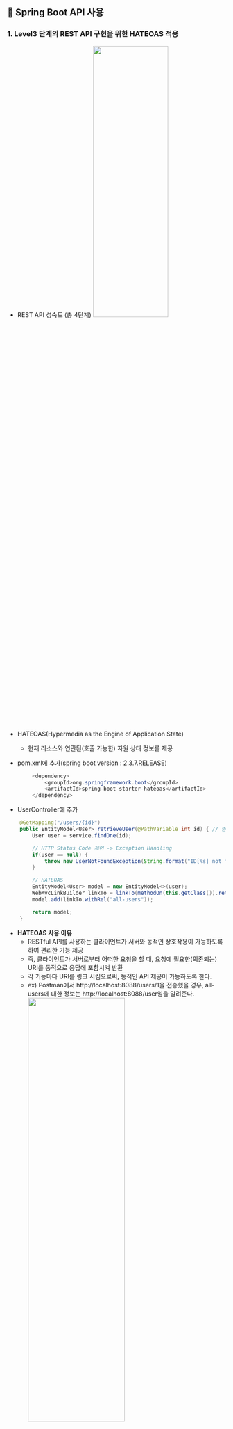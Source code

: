 ## :cherry_blossom: Spring Boot API 사용

### 1. Level3 단계의 REST API 구현을 위한 HATEOAS 적용
* REST API 성숙도 (총 4단계)
<img src="https://user-images.githubusercontent.com/61045469/105633360-6d340680-5e9b-11eb-93c7-49c08b41febc.png" width="60%" height="40%"></img><br/>

* HATEOAS(Hypermedia as the Engine of Application State)
  * 현재 리소스와 연관된(호출 가능한) 자원 상태 정보를 제공
  
* pom.xml에 추가(spring boot version : 2.3.7.RELEASE)
```java
		<dependency>
			<groupId>org.springframework.boot</groupId>
			<artifactId>spring-boot-starter-hateoas</artifactId>
		</dependency>
```

* UserController에 추가
```java
    @GetMapping("/users/{id}")
    public EntityModel<User> retrieveUser(@PathVariable int id) { // 받을때 int 형으로 받으면 String -> int 자동 형변환됨
        User user = service.findOne(id);

        // HTTP Status Code 제어 -> Exception Handling
        if(user == null) {
            throw new UserNotFoundException(String.format("ID[%s] not found", id));
        }

        // HATEOAS
        EntityModel<User> model = new EntityModel<>(user);
        WebMvcLinkBuilder linkTo = linkTo(methodOn(this.getClass()).retrieveAllUsers());
        model.add(linkTo.withRel("all-users"));

        return model;
    }
```

* **HATEOAS 사용 이유**
  * RESTful API를 사용하는 클라이언트가 서버와 동적인 상호작용이 가능하도록 하여 편리한 기능 제공
  * 즉, 클라이언트가 서버로부터 어떠한 요청을 할 때, 요청에 필요한(의존되는) URI를 동적으로 응답에 포함시켜 반환
  * 각 기능마다 URI를 링크 시킴으로써, 동적인 API 제공이 가능하도록 한다.
  * ex) Postman에서 http://localhost:8088/users/1을 전송했을 경우, all-users에 대한 정보는 http://localhost:8088/user임을 알려준다.
  <img src="https://user-images.githubusercontent.com/61045469/105673144-f34a5e80-5f28-11eb-99d4-6b31b5133e7f.png" width="70%" height="50%"></img><br/>

### 2. REST API Documentation을 위한 Swagger 사용
* 개발자 도움말 페이지 생성하는 기능

* pom.xml에 추가(spring boot version : 2.3.7.RELEASE)
```java
		<dependency>
			<groupId>io.springfox</groupId>
			<artifactId>springfox-swagger2</artifactId>
      <version>2.9.2</version>
		</dependency>
    <dependency>
			<groupId>io.springfox</groupId>
			<artifactId>springfox-swagger-ui</artifactId>
      <version>2.9.2</version>
		</dependency>
```

* Swagger Documentation Customizing
  * Swagger Config class 추가
```java
@Configuration
@EnableSwagger2
public class SwaggerConfig {

    // Contact 객체
    private static final Contact DEFAULT_CONTACT = new Contact("Kenneth Lee",
            "http://www.joneconsulting.co.kr", "edowon@joneconsulting.co.kr");

    // API 정보
    private static final ApiInfo DEFAULT_API_INFO = new ApiInfo("Awesome API Title",
            "My User management REST API service", "1.0", "urn:tos", DEFAULT_CONTACT,
            "Apache 2.0", "http://www.apache.org/license/LICENSE-2.0", new ArrayList<>());

    private static final Set<String> DEFAULT_PRODUCES_AND_CONSUMES = new HashSet<>(
            Arrays.asList("application/json", "application/xml"));

    @Bean
    public Docket api() {
        return new Docket(DocumentationType.SWAGGER_2)
                .apiInfo(DEFAULT_API_INFO)
                .produces(DEFAULT_PRODUCES_AND_CONSUMES)
                .consumes(DEFAULT_PRODUCES_AND_CONSUMES);
    }

    @Bean
    public LinkDiscoverers discoverers() {
        List<LinkDiscoverer> plugins = new ArrayList<>();
        plugins.add(new CollectionJsonLinkDiscoverer());
        return new LinkDiscoverers(SimplePluginRegistry.create(plugins));
    }
}
```

* User Domain 객체에 필드별로 documentation을 사용할 수 있는 설명 추가
  * class 위에 작성
  ```java
  @ApiModel(description = "사용자 상세 정보를 위한 도메인 객체")
  ```

  * 필드에 작성
  ```java
  @ApiModelProperty(notes = "사용자 이름을 입력해 주세요.")
  ```

### 3. REST API Monitoring을 위한 Actuator 설정
* 서버 monitoring 도구

* pom.xml에 추가(spring boot version : 2.3.7.RELEASE)
```java
		<dependency>
			<groupId>org.springframework.boot</groupId>
			<artifactId>spring-boot-starter-actuator</artifactId>
		</dependency>
```

* application.yml에 추가
```java
management:
  endpoints:
    web:
      exposure:
        include: "*"
```

### 4. HAL Browser를 이용한 HATEOAS 기능 구현
* HAL Browser
  * HAL : Hypertext Application Language
  